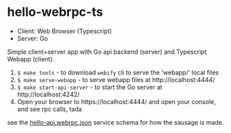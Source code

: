 hello-webrpc-ts
===============

* Client: Web Browser (Typescript)
* Server: Go

Simple client+server app with Go api backend (server) and Typescript Webapp (client).

1. `$ make tools` - to download `webify` cli to serve the 'webapp/' local files
2. `$ make serve-webapp` - to serve webapp files at http://localhost:4444/
3. `$ make start-api-server` - to start the Go server at http://localhost:4242/
4. Open your browser to https://localhost:4444/ and open your console, and see rpc calls, tada

see the [hello-api.webrpc.json](./hello-api.webrpc.json) service schema for how
the sausage is made.
